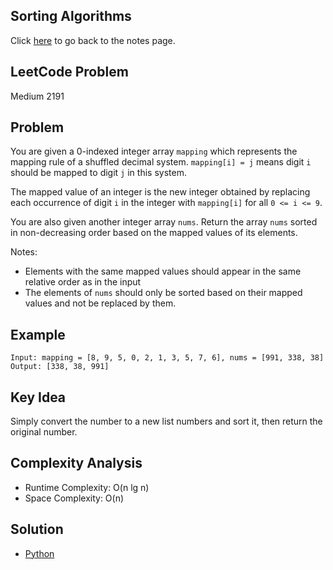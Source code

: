 ## Sorting Algorithms
Click [here](../notes.md) to go back to the notes page.

## LeetCode Problem
Medium 2191

## Problem
You are given a 0-indexed integer array `mapping` which represents the mapping rule of a shuffled decimal system. `mapping[i] = j` means digit `i` should be mapped to digit `j` in this system.

The mapped value of an integer is the new integer obtained by replacing each occurrence of digit `i` in the integer with `mapping[i]` for all `0 <= i <= 9`.

You are also given another integer array `nums`. Return the array `nums` sorted in non-decreasing order based on the mapped values of its elements.

Notes:
- Elements with the same mapped values should appear in the same relative order as in the input
- The elements of `nums` should only be sorted based on their mapped values and not be replaced by them.

## Example
```
Input: mapping = [8, 9, 5, 0, 2, 1, 3, 5, 7, 6], nums = [991, 338, 38]
Output: [338, 38, 991]
```

## Key Idea
Simply convert the number to a new list numbers and sort it, then return the original number.

## Complexity Analysis
- Runtime Complexity: O(n lg n)
- Space Complexity: O(n)

## Solution
- [Python](./solution.py)
